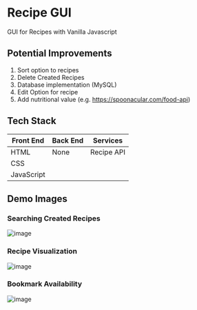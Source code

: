 # Recipe GUI
GUI for Recipes with Vanilla Javascript

## Potential Improvements
1. Sort option to recipes
2. Delete Created Recipes
3. Database implementation (MySQL)
4. Edit Option for recipe
5. Add nutritional value (e.g. https://spoonacular.com/food-api)

## Tech Stack
| Front End  | Back End | Services |
|------------|----------|----------|
| HTML       | None     | Recipe API  |
| CSS        |          |          |
| JavaScript |          |          |

## Demo Images

### Searching Created Recipes
![image](https://user-images.githubusercontent.com/87340855/224569166-0b0b0cdc-4647-4f54-abe8-4e2f89908838.png)

### Recipe Visualization
![image](https://user-images.githubusercontent.com/87340855/224569206-d0004bd5-9d95-46d9-a6de-47957a500326.png)

### Bookmark Availability
![image](https://user-images.githubusercontent.com/87340855/224569222-09ec6bde-c9ec-4505-952e-4efc6f20e918.png)
